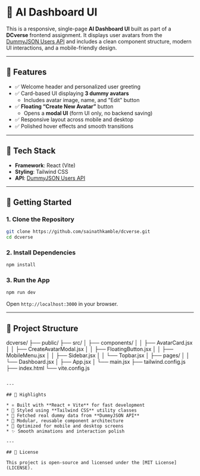 
# 🧠 AI Dashboard UI

This is a responsive, single-page **AI Dashboard UI** built as part of a **DCverse** frontend assignment. It displays user avatars from the [DummyJSON Users API](https://dummyjson.com/users) and includes a clean component structure, modern UI interactions, and a mobile-friendly design.

---

## 📸 Features

* ✅ Welcome header and personalized user greeting
* ✅ Card-based UI displaying **3 dummy avatars**
  * Includes avatar image, name, and "Edit" button
* ✅ **Floating “Create New Avatar”** button
  * Opens a **modal UI** (form UI only, no backend saving)
* ✅ Responsive layout across mobile and desktop
* ✅ Polished hover effects and smooth transitions

---

## 🧰 Tech Stack

* **Framework**: React (Vite)
* **Styling**: Tailwind CSS
* **API**: [DummyJSON Users API](https://dummyjson.com/users)

---

## 🚀 Getting Started

### 1. Clone the Repository

```bash
git clone https://github.com/sainathkamble/dcverse.git
cd dcverse
```

### 2. Install Dependencies

```bash
npm install
```

### 3. Run the App

```bash
npm run dev
```

Open `http://localhost:3000` in your browser.

---

## 📁 Project Structure

dcverse/
├── public/
├── src/
│   ├── components/
│   │   ├── AvatarCard.jsx
│   │   ├── CreateAvatarModal.jsx
│   │   ├── FloatingButton.jsx
│   │   ├── MobileMenu.jsx
│   │   ├── Sidebar.jsx
│   │   └── Topbar.jsx
│   ├── pages/
│   │   └── Dashboard.jsx
│   ├── App.jsx
│   └── main.jsx
├── tailwind.config.js
├── index.html
└── vite.config.js
```

---

## 🌟 Highlights

* ⚛️ Built with **React + Vite** for fast development
* 🎨 Styled using **Tailwind CSS** utility classes
* 🔄 Fetched real dummy data from **DummyJSON API**
* 🧱 Modular, reusable component architecture
* 📱 Optimized for mobile and desktop screens
* ✨ Smooth animations and interaction polish

---

## 📄 License

This project is open-source and licensed under the [MIT License](LICENSE).
